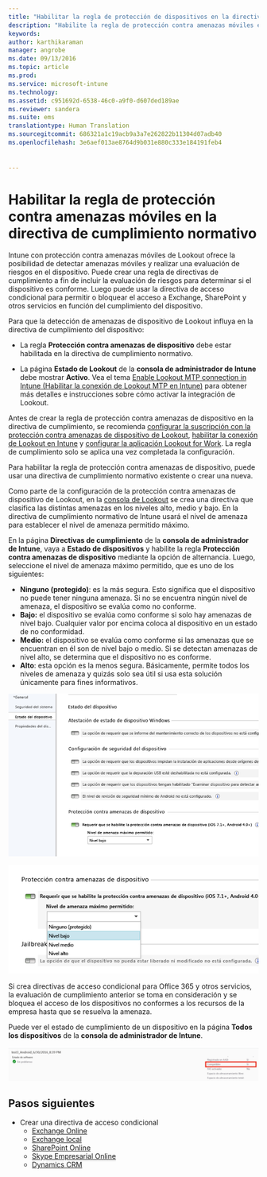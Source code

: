```yaml
---
title: "Habilitar la regla de protección de dispositivos en la directiva de cumplimiento normativo | Microsoft Intune"
description: "Habilite la regla de protección contra amenazas móviles en la directiva de cumplimiento normativo del dispositivo."
keywords: 
author: karthikaraman
manager: angrobe
ms.date: 09/13/2016
ms.topic: article
ms.prod: 
ms.service: microsoft-intune
ms.technology: 
ms.assetid: c951692d-6538-46c0-a9f0-d607ded189ae
ms.reviewer: sandera
ms.suite: ems
translationtype: Human Translation
ms.sourcegitcommit: 686321a1c19acb9a3a7e262822b11304d07adb40
ms.openlocfilehash: 3e6aef013ae8764d9b031e880c333e184191feb4


---
```


# <a name="enable-device-threat-protection-rule-in-the-compliance-policy"></a>Habilitar la regla de protección contra amenazas móviles en la directiva de cumplimiento normativo
Intune con protección contra amenazas móviles de Lookout ofrece la posibilidad de detectar amenazas móviles y realizar una evaluación de riesgos en el dispositivo. Puede crear una regla de directivas de cumplimiento a fin de incluir la evaluación de riesgos para determinar si el dispositivo es conforme. Luego puede usar la directiva de acceso condicional para permitir o bloquear el acceso a Exchange, SharePoint y otros servicios en función del cumplimiento del dispositivo.

Para que la detección de amenazas de dispositivo de Lookout influya en la directiva de cumplimiento del dispositivo:

* La regla **Protección contra amenazas de dispositivo** debe estar habilitada en la directiva de cumplimiento normativo.

* La página **Estado de Lookout** de la **consola de administrador de Intune** debe mostrar **Activo**. Vea el tema [Enable Lookout MTP connection in Intune (Habilitar la conexión de Lookout MTP en Intune)](enable-lookout-mtp-connection-in-intune.md) para obtener más detalles e instrucciones sobre cómo activar la integración de Lookout.


Antes de crear la regla de protección contra amenazas de dispositivo en la directiva de cumplimiento, se recomienda [configurar la suscripción con la protección contra amenazas de dispositivo de Lookout](set-up-your-subscription-with-lookout-mtp.md), [habilitar la conexión de Lookout en Intune](enable-lookout-mtp-connection-in-intune.md) y [configurar la aplicación Lookout for Work](configure-and-deploy-lookout-for-work-apps.md). La regla de cumplimiento solo se aplica una vez completada la configuración.

Para habilitar la regla de protección contra amenazas de dispositivo, puede usar una directiva de cumplimiento normativo existente o crear una nueva.

Como parte de la configuración de la protección contra amenazas de dispositivo de Lookout, en la [consola de Lookout](https://aad.lookout.com) se crea una directiva que clasifica las distintas amenazas en los niveles alto, medio y bajo. En la directiva de cumplimiento normativo de Intune usará el nivel de amenaza para establecer el nivel de amenaza permitido máximo.

En la página **Directivas de cumplimiento** de la **consola de administrador de Intune**, vaya a **Estado de dispositivos** y habilite la regla **Protección contra amenazas de dispositivo** mediante la opción de alternancia. Luego, seleccione el nivel de amenaza máximo permitido, que es uno de los siguientes:
* **Ninguno (protegido)**: es la más segura.  Esto significa que el dispositivo no puede tener ninguna amenaza.  Si no se encuentra ningún nivel de amenaza, el dispositivo se evalúa como no conforme.  
* **Bajo:** el dispositivo se evalúa como conforme si solo hay amenazas de nivel bajo. Cualquier valor por encima coloca al dispositivo en un estado de no conformidad.
* **Medio:** el dispositivo se evalúa como conforme si las amenazas que se encuentran en él son de nivel bajo o medio. Si se detectan amenazas de nivel alto, se determina que el dispositivo no es conforme.
* **Alto**: esta opción es la menos segura. Básicamente, permite todos los niveles de amenaza y quizás solo sea útil si usa esta solución únicamente para fines informativos.

![captura de pantalla que muestra el valor de la regla de protección contra amenazas de dispositivo ](../media/mtp/mtp-compliance-policy-rule.png)

![captura de pantalla que muestra la opción de nivel de amenaza del valor de la regla de protección contra amenazas de dispositivo](../media/mtp/mtp-compliance-policy-setting.png)

Si crea directivas de acceso condicional para Office 365 y otros servicios, la evaluación de cumplimiento anterior se toma en consideración y se bloquea el acceso de los dispositivos no conformes a los recursos de la empresa hasta que se resuelva la amenaza.

Puede ver el estado de cumplimiento de un dispositivo en la página **Todos los dispositivos** de la **consola de administrador de Intune**.

![captura de pantalla de la página de dispositivos de la consola de administración de Intune que muestra el estado de cumplimiento normativo de un dispositivo](../media/mtp/mtp-device-status-intune-console.png)

## <a name="next-steps"></a>Pasos siguientes
* Crear una directiva de acceso condicional
  * [Exchange Online](restrict-access-to-exchange-online-with-microsoft-intune.md)
  * [Exchange local](restrict-access-to-exchange-onpremises-with-microsoft-intune.md)
  * [SharePoint Online](restrict-access-to-sharepoint-online-with-microsoft-intune.md)
  * [Skype Empresarial Online](restrict-access-to-skype-for-business-online-with-microsoft-intune.md)
  * [Dynamics CRM](restrict-access-to-dynamics-crm-online-with-microsoft-intune.md)



<!--HONumber=Nov16_HO5-->


